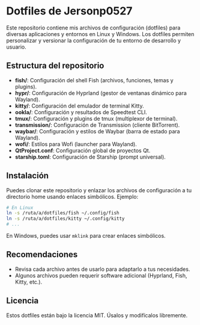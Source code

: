 # Dotfiles de Jersonp0527

Este repositorio contiene mis archivos de configuración (dotfiles) para diversas aplicaciones y entornos en Linux y Windows. Los dotfiles permiten personalizar y versionar la configuración de tu entorno de desarrollo y usuario.

## Estructura del repositorio

- **fish/**: Configuración del shell Fish (archivos, funciones, temas y plugins).
- **hypr/**: Configuración de Hyprland (gestor de ventanas dinámico para Wayland).
- **kitty/**: Configuración del emulador de terminal Kitty.
- **ookla/**: Configuración y resultados de Speedtest CLI.
- **tmux/**: Configuración y plugins de tmux (multiplexor de terminal).
- **transmission/**: Configuración de Transmission (cliente BitTorrent).
- **waybar/**: Configuración y estilos de Waybar (barra de estado para Wayland).
- **wofi/**: Estilos para Wofi (launcher para Wayland).
- **QtProject.conf**: Configuración global de proyectos Qt.
- **starship.toml**: Configuración de Starship (prompt universal).

## Instalación

Puedes clonar este repositorio y enlazar los archivos de configuración a tu directorio home usando enlaces simbólicos. Ejemplo:

```sh
# En Linux
ln -s /ruta/a/dotfiles/fish ~/.config/fish
ln -s /ruta/a/dotfiles/kitty ~/.config/kitty
# ...
```

En Windows, puedes usar `mklink` para crear enlaces simbólicos.

## Recomendaciones
- Revisa cada archivo antes de usarlo para adaptarlo a tus necesidades.
- Algunos archivos pueden requerir software adicional (Hyprland, Fish, Kitty, etc.).

## Licencia

Estos dotfiles están bajo la licencia MIT. Úsalos y modifícalos libremente.
